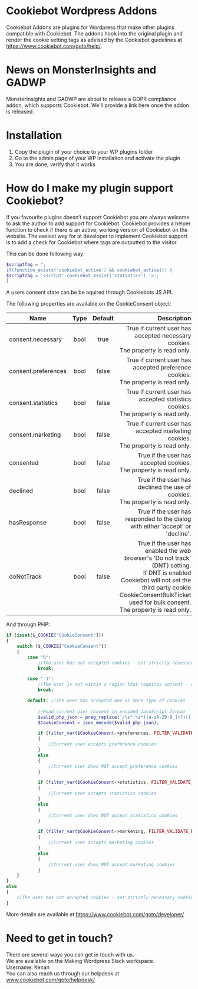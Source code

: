 # Cookiebot Wordpress Addons


Cookiebot Addons are plugins for Wordpress that make other plugins compatible with Cookiebot. 
The addons hook into the original plugin and render the cookie setting tags as advised by the Cookiebot guidelines at https://www.cookiebot.com/goto/help/.

# News on MonsterInsights and GADWP
MonsterInsights and GADWP are about to release a GDPR compliance addon, which supports Cookiebot. We'll provide a link here once the addon is released. 

# Installation
1. Copy the plugin of your choice to your WP plugins folder
2. Go to the admin page of your WP installation and activate the plugin
3. You are done, verify that it works

# How do I make my plugin support Cookiebot?
If you favourite plugins doesn’t support Cookiebot you are always welcome to ask the author to add support for Cookiebot.
Cookiebot provides a helper function to check if there is an active, working version of Cookiebot on the website.
The easiest way for at developer to implement Cookiebot support is to add a check for Cookiebot where tags are outputted to the visitor. 

This can be done following way:

```php
$scriptTag = ";
if(function_exists('cookiebot_active') && cookiebot_active()) {
$scriptTag = '<script'.cookiebot_assist('statistics').'>';
}
```

A users consent state can be be aquired through Cookiebots JS API.

The following properties are available on the CookieConsent object:

| Name                | Type | Default | Description                                                                                                                                                                                                            |
|---------------------|:----:|:-------:|-----------------------------------------------------------------------------------------------------------------------------------------------------------------------------------------------------------------------:|
| consent.necessary   | bool | true    | True if current user has accepted necessary cookies. <br> The property is read only.                                                                                                                                        |
| consent.preferences | bool | false   | True if current user has accepted preference cookies. <br> The property is read only.                                                                                                                                       |
| consent.statistics  | bool | false   | True if current user has accepted statistics cookies. <br> The property is read only.                                                                                                                                       |
| consent.marketing   | bool | false   | True if current user has accepted marketing cookies. <br> The property is read only.                                                                                                                                        |
| consented           | bool | false   | True if the user has accepted cookies. <br> The property is read only.                                                                                                                                                      |
| declined            | bool | false   | True if the user has declined the use of cookies. <br> The property is read only.                                                                                                                                           |
| hasResponse         | bool | false   | True if the user has responded to the dialog with either 'accept' or 'decline'.                                                                                                                                        |
| doNotTrack          | bool | false   | True if the user has enabled the web browser's 'Do not track' (DNT) setting. <br> If DNT is enabled Cookiebot will not set the third party cookie CookieConsentBulkTicket used for bulk consent. <br> The property is read only. |

And through PHP:

```php
if (isset($_COOKIE["CookieConsent"]))
{
    switch ($_COOKIE["CookieConsent"])
    {
        case "0":
            //The user has not accepted cookies - set strictly necessary cookies only
            break;

        case "-1":
            //The user is not within a region that requires consent - all cookies are accepted
            break;

        default: //The user has accepted one or more type of cookies
            
            //Read current user consent in encoded JavaScript format
            $valid_php_json = preg_replace('/\s*:\s*([a-zA-Z0-9_]+?)([}\[,])/', ':"$1"$2', preg_replace('/([{\[,])\s*([a-zA-Z0-9_]+?):/', '$1"$2":', str_replace("'", '"',stripslashes($_COOKIE["CookieConsent"]))));
            $CookieConsent = json_decode($valid_php_json);

            if (filter_var($CookieConsent->preferences, FILTER_VALIDATE_BOOLEAN))
            {
                //Current user accepts preference cookies
            }
            else
            {
                //Current user does NOT accept preference cookies
            }

            if (filter_var($CookieConsent->statistics, FILTER_VALIDATE_BOOLEAN))
            {
                //Current user accepts statistics cookies
            }
            else
            {
                //Current user does NOT accept statistics cookies
            }

            if (filter_var($CookieConsent->marketing, FILTER_VALIDATE_BOOLEAN))
            {
                //Current user accepts marketing cookies
            }
            else
            {
                //Current user does NOT accept marketing cookies
            }   
    }
}
else
{
    //The user has not accepted cookies - set strictly necessary cookies only
}
```
More details are available at https://www.cookiebot.com/goto/developer/

# Need to get in touch?

There are several ways you can get in touch with us. <br>
We are available on the Making Wordpress Slack workspace. <br>
Username: Kenan <br>
You can also reach us through our helpdesk at www.cookiebot.com/goto/helpdesk/